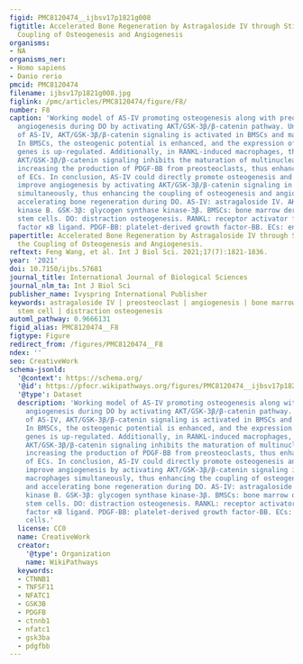 ```yaml
---
figid: PMC8120474__ijbsv17p1821g008
figtitle: Accelerated Bone Regeneration by Astragaloside IV through Stimulating the
  Coupling of Osteogenesis and Angiogenesis
organisms:
- NA
organisms_ner:
- Homo sapiens
- Danio rerio
pmcid: PMC8120474
filename: ijbsv17p1821g008.jpg
figlink: /pmc/articles/PMC8120474/figure/F8/
number: F8
caption: 'Working model of AS-IV promoting osteogenesis along with preosteoclast-induced
  angiogenesis during DO by activating AKT/GSK-3β/β-catenin pathway. Under the administration
  of AS-IV, AKT/GSK-3β/β-catenin signaling is activated in BMSCs and macrophages.
  In BMSCs, the osteogenic potential is enhanced, and the expression of angiogenic
  genes is up-regulated. Additionally, in RANKL-induced macrophages, the activated
  AKT/GSK-3β/β-catenin signaling inhibits the maturation of multinucleated osteoclasts,
  increasing the production of PDGF-BB from preosteoclasts, thus enhancing the angiogenesis
  of ECs. In conclusion, AS-IV could directly promote osteogenesis and indirectly
  improve angiogenesis by activating AKT/GSK-3β/β-catenin signaling in BMSCs and macrophages
  simultaneously, thus enhancing the coupling of osteogenesis and angiogenesis and
  accelerating bone regeneration during DO. AS-IV: astragaloside IV. AKT: protein
  kinase B. GSK-3β: glycogen synthase kinase-3β. BMSCs: bone marrow derived mesenchymal
  stem cells. DO: distraction osteogenesis. RANKL: receptor activator for nuclear
  factor κB ligand. PDGF-BB: platelet-derived growth factor-BB. ECs: endothelial cells.'
papertitle: Accelerated Bone Regeneration by Astragaloside IV through Stimulating
  the Coupling of Osteogenesis and Angiogenesis.
reftext: Feng Wang, et al. Int J Biol Sci. 2021;17(7):1821-1836.
year: '2021'
doi: 10.7150/ijbs.57681
journal_title: International Journal of Biological Sciences
journal_nlm_ta: Int J Biol Sci
publisher_name: Ivyspring International Publisher
keywords: astragaloside IV | preosteoclast | angiogenesis | bone marrow mesenchymal
  stem cell | distraction osteogenesis
automl_pathway: 0.9666131
figid_alias: PMC8120474__F8
figtype: Figure
redirect_from: /figures/PMC8120474__F8
ndex: ''
seo: CreativeWork
schema-jsonld:
  '@context': https://schema.org/
  '@id': https://pfocr.wikipathways.org/figures/PMC8120474__ijbsv17p1821g008.html
  '@type': Dataset
  description: 'Working model of AS-IV promoting osteogenesis along with preosteoclast-induced
    angiogenesis during DO by activating AKT/GSK-3β/β-catenin pathway. Under the administration
    of AS-IV, AKT/GSK-3β/β-catenin signaling is activated in BMSCs and macrophages.
    In BMSCs, the osteogenic potential is enhanced, and the expression of angiogenic
    genes is up-regulated. Additionally, in RANKL-induced macrophages, the activated
    AKT/GSK-3β/β-catenin signaling inhibits the maturation of multinucleated osteoclasts,
    increasing the production of PDGF-BB from preosteoclasts, thus enhancing the angiogenesis
    of ECs. In conclusion, AS-IV could directly promote osteogenesis and indirectly
    improve angiogenesis by activating AKT/GSK-3β/β-catenin signaling in BMSCs and
    macrophages simultaneously, thus enhancing the coupling of osteogenesis and angiogenesis
    and accelerating bone regeneration during DO. AS-IV: astragaloside IV. AKT: protein
    kinase B. GSK-3β: glycogen synthase kinase-3β. BMSCs: bone marrow derived mesenchymal
    stem cells. DO: distraction osteogenesis. RANKL: receptor activator for nuclear
    factor κB ligand. PDGF-BB: platelet-derived growth factor-BB. ECs: endothelial
    cells.'
  license: CC0
  name: CreativeWork
  creator:
    '@type': Organization
    name: WikiPathways
  keywords:
  - CTNNB1
  - TNFSF11
  - NFATC1
  - GSK3B
  - PDGFB
  - ctnnb1
  - nfatc1
  - gsk3ba
  - pdgfbb
---
```

